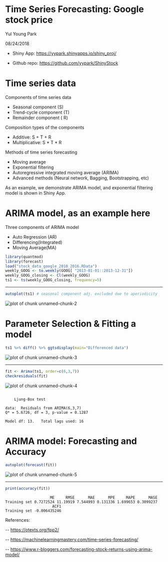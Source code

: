 Time Series Forecasting: Google stock price
========================================================

Yul Young Park

08/24/2018

- Shiny App: <https://yypark.shinyapps.io/shiny_proj/>

- Github repo: <https://github.com/yypark/ShinyStock>




Time series data
========================================================
Components of time series data 
- Seasonal component (S) 
- Trend-cycle component (T)
- Remainder component ( R)  

Composition types of the components
- Additive: S + T + R
- Multiplicative: S \* T \* R

Methods of time series forecasting
- Moving  average
- Exponential filtering
- Autoregressive integrated moving average (ARIMA)
- Advanced methods (Neural network, Bagging, Bootstrapping, etc)

As an example, we demonstrate ARIMA model, and exponential filtering model is shown in Shiny App.






ARIMA model, as an example here
========================================================

Three components of ARIMA model

- Auto Regression (AR) 
- Differencing(Integrated) 
- Moving Average(MA)


```r
library(quantmod)
library(forecast)
load("stock_data_google_2010_2016.RData")
weekly_GOOG <- to.weekly(GOOG[ "2013-01-01::2013-12-31"])
weekly_GOOG_closing <- Cl(weekly_GOOG)
ts1 <- ts(weekly_GOOG_closing, frequency=5)
```
***

```r
autoplot(ts1) # seasonal component adj. excluded due to aperiodicity
```

![plot of chunk unnamed-chunk-2](TimeSeriesForecasting-figure/unnamed-chunk-2-1.png)

Parameter Selection & Fitting a model
========================================================


```r
ts1 %>% diff() %>% ggtsdisplay(main="Differenced data")
```

![plot of chunk unnamed-chunk-3](TimeSeriesForecasting-figure/unnamed-chunk-3-1.png)
***

```r
fit <- Arima(ts1, order=c(6,3,7))
checkresiduals(fit)
```

![plot of chunk unnamed-chunk-4](TimeSeriesForecasting-figure/unnamed-chunk-4-1.png)

```

	Ljung-Box test

data:  Residuals from ARIMA(6,3,7)
Q* = 5.6726, df = 3, p-value = 0.1287

Model df: 13.   Total lags used: 16
```

ARIMA model: Forecasting and Accuracy
========================================================


```r
autoplot(forecast(fit))
```

![plot of chunk unnamed-chunk-5](TimeSeriesForecasting-figure/unnamed-chunk-5-1.png)
***

```r
print(accuracy(fit))
```

```
                    ME     RMSE      MAE      MPE     MAPE      MASE
Training set 0.7272524 11.19919 7.544993 0.131336 1.699653 0.3099237
                     ACF1
Training set -0.006435246
```
 
References:

-- <https://otexts.org/fpp2/>

-- <https://machinelearningmastery.com/time-series-forecasting/>

-- <https://www.r-bloggers.com/forecasting-stock-returns-using-arima-model/>
